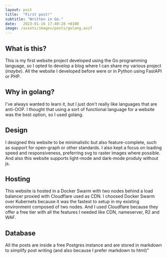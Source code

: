 ```yaml
---
layout: post
title:  "First post!"
subtitle: "Written in Go."
date:   2023-01-16 17:40:28 +0100
image: /assets/images/posts/golang.avif
---
```


## What is this?
This is my first website project developed using the Go programming language, so I opted to develop a blog where I can share my various project (*maybe*).
All the website I developed before were or in Python using FastAPI or PHP.

## Why in golang?
I've always wanted to learn it, but I just don't really like languages that are anti-OOP.
I thought that using a sort of functional language for a website was the best option, so I used golang.

## Design
I designed this website to be minimalistic but also feature-complete, such as support for open-graph or other standards.
I also kept a focus on loading speed and responsiveness, preferring svg to raster images where possible.
And also this website supports light-mode and dark-mode produly without js.

## Hosting
This website is hosted in a Docker Swarm with two nodes behind a load balancer proxied with Cloudflare used as CDN.
I choosed Docker Swarm over Kubernets because it was the fastest to setup in my existing environment composed of two nodes.
And I used Cloudflare because they offer a free tier with all the features I needed like CDN, nameserver, R2 and WAF.

## Database
All the posts are inside a free Postgres instance and are stored in markdown to simplify post writing (and also because I prefer markdown to html)"
